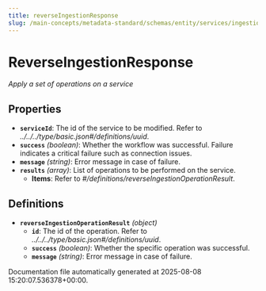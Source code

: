 ```yaml
---
title: reverseIngestionResponse
slug: /main-concepts/metadata-standard/schemas/entity/services/ingestionpipelines/reverseingestionresponse
---
```


# ReverseIngestionResponse

*Apply a set of operations on a service*

## Properties

- **`serviceId`**: The id of the service to be modified. Refer to *../../../type/basic.json#/definitions/uuid*.
- **`success`** *(boolean)*: Whether the workflow was successful. Failure indicates a critical failure such as connection issues.
- **`message`** *(string)*: Error message in case of failure.
- **`results`** *(array)*: List of operations to be performed on the service.
  - **Items**: Refer to *#/definitions/reverseIngestionOperationResult*.
## Definitions

- **`reverseIngestionOperationResult`** *(object)*
  - **`id`**: The id of the operation. Refer to *../../../type/basic.json#/definitions/uuid*.
  - **`success`** *(boolean)*: Whether the specific operation was successful.
  - **`message`** *(string)*: Error message in case of failure.


Documentation file automatically generated at 2025-08-08 15:20:07.536378+00:00.

